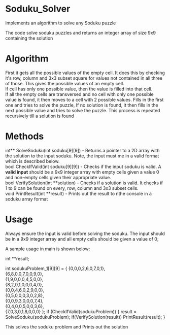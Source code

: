 # Soduku_Solver
Implements an algorithm to solve any Soduku puzzle

The code solve soduku puzzles and returns an integer array of size 9x9 containing the solution

# Algorithm
First it gets all the possible values of the empty cell. It does this by checking it's row, column and 3x3 subset square for values not contained in all three of those. This gives the possible values of an empty cell.<br/>
If cell has only one possible value, then the value is filled into that cell. <br/>
If all the empty cells are transversed and no cell with only one possible value is found, it then moves to a cell with 2 possible values. Fills in the first one and tries to solve the puzzle, If no solution is found, it then fills in the next possible value and tries to solve the puzzle. This process is repeated recursively till a solution is found

# Methods
int** SolveSoduku(int soduku[9][9])  - Returns a pointer to a 2D array with the solution to the input soduku. Note, the input must me in a valid format which is described below. <br/>
bool CheckIfValid(int soduku[9][9]) - Checks if the input soduku is valid. A <b>valid input</b> should be a 9x9 integer array with empty cells given a value 0 and non-empty cells given their appropriate value.<br/>
bool VerifySolution(int **solution) - Checks if a solution is valid. It checks if 1 to 9 can be found on every, row, column and 3x3 subset cells. <br/>
void PrintResult(int **result) - Prints out the result to nthe console in a soduku array format

# Usage
Always ensure the input is valid before solving the soduku. The input should be in a 9x9 integer array and all empty cells should be given a value of 0;

A sample usage in main is shown below:

int **result;

int sodukuProblem_1[9][9] =  {	  {0,0,0,2,6,0,7,0,1}, <br/>
                                  {6,8,0,0,7,0,0,9,0}, <br/>
                                  {1,9,0,0,0,4,5,0,0}, <br/>
                                  {8,2,0,1,0,0,0,4,0}, <br/>
                                  {0,0,4,6,0,2,9,0,0}, <br/>
                                  {0,5,0,0,0,3,0,2,8}, <br/>
                                  {0,0,9,3,0,0,0,7,4}, <br/>
                                  {0,4,0,0,5,0,0,3,6}, <br/>
                                  {7,0,3,0,1,8,0,0,0} };
if (CheckIfValid(sodukuProblem)) {
		result = SolveSoduku(sodukuProblem);
		if(VerifySolution(result))
			PrintResult(result);
	}
  
This solves the soduku problem and Prints out the solution
